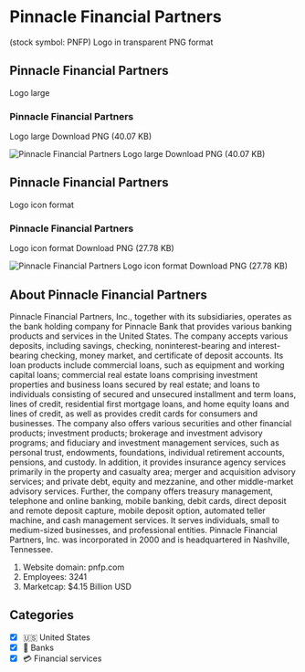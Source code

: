 # Pinnacle Financial Partners
 (stock symbol: PNFP) Logo in transparent PNG format

## Pinnacle Financial Partners
 Logo large

### Pinnacle Financial Partners
 Logo large Download PNG (40.07 KB)

![Pinnacle Financial Partners
 Logo large Download PNG (40.07 KB)](/img/orig/PNFP_BIG-85ccc3b5.png)

## Pinnacle Financial Partners
 Logo icon format

### Pinnacle Financial Partners
 Logo icon format Download PNG (27.78 KB)

![Pinnacle Financial Partners
 Logo icon format Download PNG (27.78 KB)](/img/orig/PNFP-92089fb9.png)

## About Pinnacle Financial Partners


Pinnacle Financial Partners, Inc., together with its subsidiaries, operates as the bank holding company for Pinnacle Bank that provides various banking products and services in the United States. The company accepts various deposits, including savings, checking, noninterest-bearing and interest-bearing checking, money market, and certificate of deposit accounts. Its loan products include commercial loans, such as equipment and working capital loans; commercial real estate loans comprising investment properties and business loans secured by real estate; and loans to individuals consisting of secured and unsecured installment and term loans, lines of credit, residential first mortgage loans, and home equity loans and lines of credit, as well as provides credit cards for consumers and businesses. The company also offers various securities and other financial products; investment products; brokerage and investment advisory programs; and fiduciary and investment management services, such as personal trust, endowments, foundations, individual retirement accounts, pensions, and custody. In addition, it provides insurance agency services primarily in the property and casualty area; merger and acquisition advisory services; and private debt, equity and mezzanine, and other middle-market advisory services. Further, the company offers treasury management, telephone and online banking, mobile banking, debit cards, direct deposit and remote deposit capture, mobile deposit option, automated teller machine, and cash management services. It serves individuals, small to medium-sized businesses, and professional entities. Pinnacle Financial Partners, Inc. was incorporated in 2000 and is headquartered in Nashville, Tennessee.

1. Website domain: pnfp.com
2. Employees: 3241
3. Marketcap: $4.15 Billion USD


## Categories
- [x] 🇺🇸 United States
- [x] 🏦 Banks
- [x] 💳 Financial services
